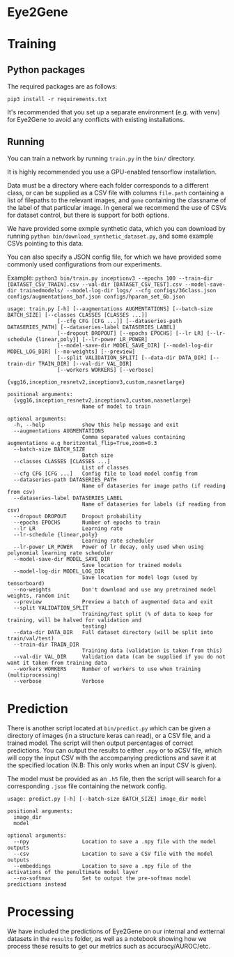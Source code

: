 # Eye2Gene

# Training

## Python packages

The required packages are as follows:
```
pip3 install -r requirements.txt
```
It's recommended that you set up a separate environment (e.g. with venv) for Eye2Gene to avoid any conflicts with existing installations.

## Running

You can train a network by running `train.py` in the `bin/` directory.

It is highly recommended you use a GPU-enabled tensorflow installation.

Data must be a directory where each folder corresponds to a different class, or can be supplied as a CSV file with columns `file.path` containing a list of filepaths to the relevant images, and `gene` containing the classname of the label of that particular image. In general we recommend the use of CSVs for dataset control, but there is support for both options.

We have provided some exmple synthetic data, which you can download by running `python bin/download_synthetic_dataset.py`, and some example CSVs pointing to this data. 

You can also specify a JSON config file, for which we have provided some commonly used configurations from our experiments.

Example:
`python3 bin/train.py inceptionv3 --epochs 100 --train-dir [DATASET_CSV_TRAIN].csv --val-dir [DATASET_CSV_TEST].csv --model-save-dir trainedmodels/ --model-log-dir logs/ --cfg configs/36class.json configs/augmentations_baf.json configs/hparam_set_6b.json`


```
usage: train.py [-h] [--augmentations AUGMENTATIONS] [--batch-size BATCH_SIZE] [--classes CLASSES [CLASSES ...]]
                [--cfg CFG [CFG ...]] [--dataseries-path DATASERIES_PATH] [--dataseries-label DATASERIES_LABEL]
                [--dropout DROPOUT] [--epochs EPOCHS] [--lr LR] [--lr-schedule {linear,poly}] [--lr-power LR_POWER]
                [--model-save-dir MODEL_SAVE_DIR] [--model-log-dir MODEL_LOG_DIR] [--no-weights] [--preview]
                [--split VALIDATION_SPLIT] [--data-dir DATA_DIR] [--train-dir TRAIN_DIR] [--val-dir VAL_DIR]
                [--workers WORKERS] [--verbose]
                {vgg16,inception_resnetv2,inceptionv3,custom,nasnetlarge}

positional arguments:
  {vgg16,inception_resnetv2,inceptionv3,custom,nasnetlarge}
                        Name of model to train

optional arguments:
  -h, --help            show this help message and exit
  --augmentations AUGMENTATIONS
                        Comma separated values containing augmentations e.g horitzontal_flip=True,zoom=0.3
  --batch-size BATCH_SIZE
                        Batch size
  --classes CLASSES [CLASSES ...]
                        List of classes
  --cfg CFG [CFG ...]   Config file to load model config from
  --dataseries-path DATASERIES_PATH
                        Name of dataseries for image paths (if reading from csv)
  --dataseries-label DATASERIES_LABEL
                        Name of dataseries for labels (if reading from csv)
  --dropout DROPOUT     Dropout probability
  --epochs EPOCHS       Number of epochs to train
  --lr LR               Learning rate
  --lr-schedule {linear,poly}
                        Learning rate scheduler
  --lr-power LR_POWER   Power of lr decay, only used when using polynomial learning rate scheduler
  --model-save-dir MODEL_SAVE_DIR
                        Save location for trained models
  --model-log-dir MODEL_LOG_DIR
                        Save location for model logs (used by tensorboard)
  --no-weights          Don't download and use any pretrained model weights, random init
  --preview             Preview a batch of augmented data and exit
  --split VALIDATION_SPLIT
                        Training/Test split (% of data to keep for training, will be halved for validation and
                        testing)
  --data-dir DATA_DIR   Full dataset directory (will be split into train/val/test)
  --train-dir TRAIN_DIR
                        Training data (validation is taken from this)
  --val-dir VAL_DIR     Validation data (can be supplied if you do not want it taken from training data
  --workers WORKERS     Number of workers to use when training (multiprocessing)
  --verbose             Verbose
```

# Prediction

There is another script located at `bin/predict.py` which can be given a directory of images (in a structure keras can read), or a CSV file, and a trained model. The script will then output percentages of correct predictions. You can output the results to either `.npy` or to aCSV file, which will copy the input CSV with the accompanying predictions and save it at the specified location (N.B: This only works when an input CSV is given).

The model must be provided as an `.h5` file, then the script will search for a corresponding `.json` file containing the network config.

```
usage: predict.py [-h] [--batch-size BATCH_SIZE] image_dir model

positional arguments:
  image_dir
  model

optional arguments:
  --npy                 Location to save a .npy file with the model outputs
  --csv                 Location to save a CSV file with the model outputs
  --embeddings          Location to save a .npy file of the activations of the penultimate model layer
  --no-softmax          Set to output the pre-softmax model predictions instead
```

# Processing

We have included the predictions of Eye2Gene on our internal and extternal datasets in the `results` folder, as well as a notebook showing how we process these results to get our metrics such as accuracy/AUROC/etc.

